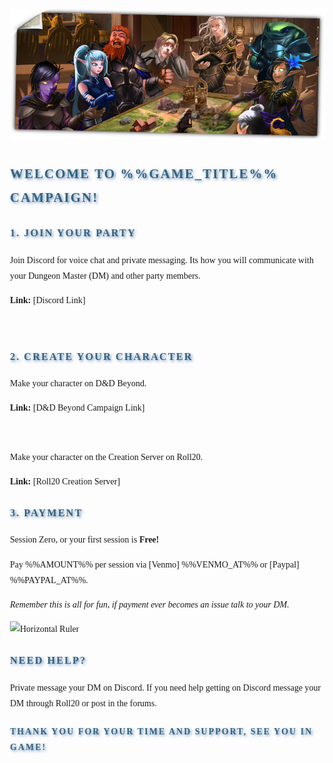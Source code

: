<style>
	body {
		font-family: "Georgia", serif;
		line-height: 1.8;
		margin: 0;
		padding: 2rem;
	}

	h1, h2, h3, h4, h5, h6 {
		font-family: "Cinzel", serif;
		color: #34627B;
		text-transform: uppercase;
		letter-spacing: 2px;
		text-shadow: 2px 2px 4px rgba(63,107,169, 0.8);
		margin-bottom: 1rem;
	}
</style>

![Main Banner](https://raw.githubusercontent.com/Tougher-Together-DnD/default-game-assets/refs/heads/main/templates/campaign-details/images/important-links-banner.png)
<br>

## Welcome to %%GAME_TITLE%% Campaign!

### 1. Join Your Party

Join Discord for voice chat and private messaging. Its how you will communicate with your Dungeon Master (DM) and other party members.

**Link:** [Discord Link]

<br>

### 2. Create Your Character

Make your character on D&D Beyond.

**Link:** [D&D Beyond Campaign Link]

<br>

Make your character on the Creation Server on Roll20.

**Link:** [Roll20 Creation Server]

### 3. Payment

Session Zero, or your first session is **Free!**

Pay %%AMOUNT%% per session via [Venmo] %%VENMO_AT%% or [Paypal] %%PAYPAL_AT%%.

*Remember this is all for fun, if payment ever becomes an issue talk to your DM.*


![Horizontal Ruler](https://raw.githubusercontent.com/Tougher-Together-DnD/default-game-assets/refs/heads/main/templates/branding-images/standard/horizontal-ruler.png)

### Need Help?

Private message your DM on Discord. If you need help getting on Discord message your DM through Roll20 or post in the forums.

#### Thank you for your time and support, see you in game!
